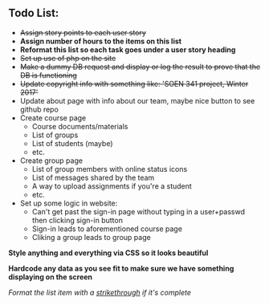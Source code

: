 ## Todo List:

- ~~Assign story points to each user story~~
- **Assign number of hours to the items on this list**
- **Reformat this list so each task goes under a user story heading**
- ~~Set up use of php on the site~~
- ~~Make a dummy DB request and display or log the result to prove that the DB is functioning~~
- ~~Update copyright info with something like: 'SOEN 341 project, Winter 2017'~~
- Update about page with info about our team, maybe nice button to see github repo
- Create course page 
  - Course documents/materials
  - List of groups
  - List of students (maybe)
  - etc.
- Create group page 
  - List of group members with online status icons
  - List of messages shared by the team
  - A way to upload assignments if you're a student
  - etc.
- Set up some logic in website:
  - Can't get past the sign-in page without typing in a user+passwd then clicking sign-in button
  - Sign-in leads to aforementioned course page
  - Cliking a group leads to group page

**Style anything and everything via CSS so it looks beautiful**

**Hardcode any data as you see fit to make sure we have something displaying on the screen**

*Format the list item with a [strikethrough](https://github.com/adam-p/markdown-here/wiki/Markdown-Cheatsheet#emphasis) if it's complete*